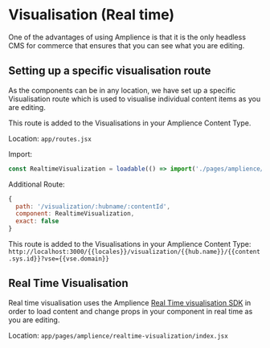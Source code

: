 # Visualisation (Real time)

One of the advantages of using Amplience is that it is the only headless CMS for commerce that ensures that you can see what you are editing. 

## Setting up a specific visualisation route

As the components can be in any location, we have set up a specific Visualisation route which is used to visualise individual content items as you are editing.

This route is added to the Visualisations in your Amplience Content Type.

Location: `app/routes.jsx`

Import:

``` js
const RealtimeVisualization = loadable(() => import('./pages/amplience/realtime-visualization'))
```

Additional Route:

``` js
{
  path: '/visualization/:hubname/:contentId',
  component: RealtimeVisualization,
  exact: false
}
```

This route is added to the Visualisations in your Amplience Content Type: `http://localhost:3000/{{locales}}/visualization/{{hub.name}}/{{content.sys.id}}?vse={{vse.domain}}`

## Real Time Visualisation

Real time visualisation uses the Amplience [Real Time visualisation SDK](https://github.com/amplience/dc-visualization-sdk) in order to load content and change props in your component in real time as you are editing.

Location: `app/pages/amplience/realtime-visualization/index.jsx`

